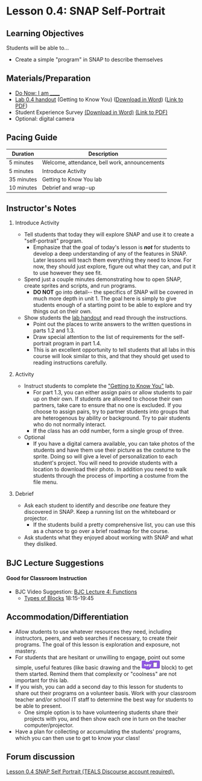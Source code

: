 # Lesson 0.4: SNAP Self-Portrait

## Learning Objectives
Students will be able to...
  * Create a simple "program" in SNAP to describe themselves

## Materials/Preparation

* [Do Now: I am ____](do_now_04.md)
* [Lab 0.4 handout](lab_04.md) (Getting to Know You) ([Download in Word](https://tealsk12.gitbooks.io/introduction-to-computer-science/content/Unit%200/Lab%200.4.docx)) ([Link to PDF](https://tealsk12.gitbooks.io/introduction-to-computer-science/content/Unit%200/Lab%200.4.pdf))
* Student Experience Survey [(Download in Word)](https://github.com/TEALSK12/introduction-to-computer-science/blob/master/Unit%200/Lab%200.4.docx) [(Link to PDF)](https://github.com/TEALSK12/introduction-to-computer-science/blob/master/Unit%200/Lab%200.4.pdf)
* Optional: digital camera

## Pacing Guide

| Duration   | Description                                   |
| ---------- | --------------------------------------------- |
| 5 minutes  | Welcome, attendance, bell work, announcements |
| 5 minutes  | Introduce Activity                            |
| 35 minutes | Getting to Know You lab                       |
| 10 minutes | Debrief and wrap-up                           |


## Instructor's Notes

1. Introduce Activity
    * Tell students that today they will explore SNAP and use it to create a "self-portrait" program.
        * Emphasize that the goal of today's lesson is **_not_** for students to develop a deep understanding of any of the features in SNAP.  Later lessons will teach them everything they need to know.  For now, they should just explore, figure out what they can, and put it to use however they see fit.
    * Spend just a couple minutes demonstrating how to open SNAP, create sprites and scripts, and run programs.
        * **DO NOT** go into detail-- the specifics of SNAP will be covered in much more depth in unit 1.  The goal here is simply to give students enough of a starting point to be able to explore and try things out on their own.
    * Show students the [lab handout](lab_04.md) and read through the instructions.
        * Point out the places to write answers to the written questions in parts 1.2 and 1.3.
        * Draw special attention to the list of requirements for the self-portrait program in part 1.4.
        * This is an excellent opportunity to tell students that all labs in this course will look similar to this, and that they should get used to reading instructions carefully.
2. Activity
    * Instruct students to complete the ["Getting to Know You"](lab_04.md) lab.
        * For part 1.3, you can either assign pairs or allow students to pair up on their own.  If students are allowed to choose their own partners, take care to ensure that no one is excluded.  If you choose to assign pairs, try to partner students into groups that are heterogenous by ability or background. Try to pair students who do not normally interact.
        * If the class has an odd number, form a single group of three.
    * Optional
        * If you have a digital camera available, you can take photos of the students and have them use their picture as the costume to the sprite.  Doing so will give a level of personalization to each student's project.  You will need to provide students with a location to download their photo.  In addition you need to walk students through the process of importing a costume from the file menu.

3. Debrief
    * Ask each student to identify and describe _one_ feature they discovered in SNAP.  Keep a running list on the whiteboard or projector.
        * If the students build a pretty comprehensive list, you can use this as a chance to go over a brief roadmap for the course.
    * Ask students what they enjoyed about working with SNAP and what they disliked.

## BJC Lecture Suggestions
#### Good for Classroom Instruction



* BJC Video Suggestion: [BJC Lecture 4: Functions ](http://www.youtube.com/watch?v=_uKCBmQEf5w&t=18m15s)
    - [Types of Blocks]( http://www.youtube.com/watch?v=_uKCBmQEf5w&t=18m15s)  18:15-19:45

## Accommodation/Differentiation
* Allow students to use whatever resources they need, including instructors, peers, and web searches if necessary, to create their programs.  The goal of this lesson is exploration and exposure, not mastery.
* For students that are hesitant or unwilling to engage, point out some simple, useful features (like basic drawing and the ![](say.png) block) to get them started.  Remind them that complexity or "coolness" are not important for this lab.
* If you wish, you can add a second day to this lesson for students to share out their programs on a volunteer basis.  Work with your classroom teacher and/or school IT staff to determine the best way for students to be able to present.
    * One simple option is to have volunteering students share their projects with you, and then show each one in turn on the teacher computer/projector.
* Have a plan for collecting or accumulating the students' programs, which you can then use to get to know your class!

## Forum discussion

<a href="http://forums.tealsk12.org/c/unit-0-beginnings/lesson-0-4-snap-self-portrait" target="_blank">
Lesson 0.4 SNAP Self Portrait (TEALS Discourse account required).</a>
